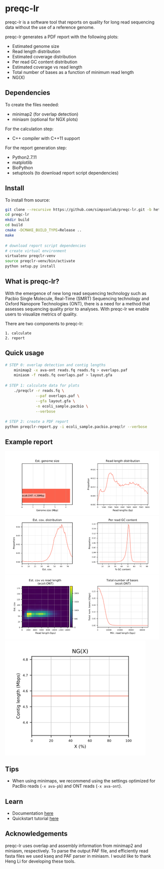 # preqc-lr
preqc-lr is a software tool that reports on quality for long read sequencing data without the use of a reference genome.

preqc-lr generates a PDF report with the following plots:

* Estimated genome size
* Read length distribution
* Estimated coverage distribution
* Per read GC content distribution
* Estimated coverage vs read length
* Total number of bases as a function of minimum read length
* NG(X)

## Dependencies

To create the files needed:
* minimap2 (for overlap detection)
* miniasm (optional for NGX plots)

For the calculation step:
* C++ compiler with C++11 support

For the report generation step:
* Python2.7.11
* matplotlib
* BioPython
* setuptools (to download report script dependencies)

## Install
To install from source:

```bash
git clone --recursive https://github.com/simpsonlab/preqc-lr.git -b heterozygosity
cd preqc-lr
mkdir build
cd build 
cmake -DCMAKE_BUILD_TYPE=Release ..
make

# download report script dependencies
# create virtual environment
virtualenv preqclr-venv
source preqclr-venv/bin/activate
python setup.py install
```

## What is preqc-lr?

With the emergence of new long read sequencing technology such as Pacbio Single Molecule, Real-Time (SMRT) Sequencing technology and Oxford Nanopore Technologies (ONT), there is a need for a method that assesses sequencing quality prior to analyses. With preqc-lr we enable users to visualize metrics of quality.

There are two components to preqc-lr:

    1. calculate
    2. report

## Quick usage

```bash
# STEP 0: overlap detection and contig lengths
    minimap2 -x ava-ont reads.fq reads.fq > overlaps.paf
    miniasm -f reads.fq overlaps.paf > layout.gfa

# STEP 1: calculate data for plots
    ./preqclr -r reads.fq \
              --paf overlaps.paf \
              --gfa layout.gfa \
              -n ecoli_sample.pacbio \
              --verbose

# STEP 2: create a PDF report
python preqclr-report.py -i ecoli_sample.pacbio.preqclr --verbose 
```

## Example report

![](example_report/example_report1.png?raw=true)
![](example_report/example_report2.png?raw=true)
![](example_report/example_report3.png?raw=true)
![](example_report/example_report4.png?raw=true)

## Tips

* When using minimaps, we recommend using the settings optimized for PacBio reads (`-x ava-pb`) and ONT reads (`-x ava-ont`).

## Learn

* Documentation [here](http://preqc-lr.readthedocs.io/en/latest/)
* Quickstart tutorial [here](http://preqc-lr.readthedocs.io/en/latest/quickstart.html)

## Acknowledgements

preqc-lr uses overlap and assembly information from minimap2 and miniasm, respectively. To parse the output PAF file, and efficiently read fasta files we used kseq and PAF parser in miniasm. I would like to thank Heng Li for developing these tools.
